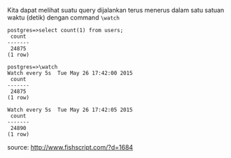 Kita dapat melihat suatu query dijalankan terus menerus dalam satu satuan waktu (detik) dengan command `\watch`

```
postgres=>select count(1) from users;
 count 
-------
 24875
(1 row)

postgres=>\watch
Watch every 5s  Tue May 26 17:42:00 2015
 count 
-------
 24875
(1 row)

Watch every 5s  Tue May 26 17:42:05 2015
 count 
-------
 24890
(1 row)
```

source: http://www.fishscript.com/?d=1684
